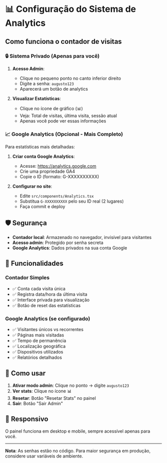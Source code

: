 # 📊 Configuração do Sistema de Analytics

## Como funciona o contador de visitas

### 🔒 **Sistema Privado (Apenas para você)**

1. **Acesso Admin**: 
   - Clique no pequeno ponto no canto inferior direito
   - Digite a senha: `augusto123`
   - Aparecerá um botão de analytics

2. **Visualizar Estatísticas**:
   - Clique no ícone de gráfico (📊)
   - Veja: Total de visitas, última visita, sessão atual
   - Apenas você pode ver essas informações

### 📈 **Google Analytics (Opcional - Mais Completo)**

Para estatísticas mais detalhadas:

1. **Criar conta Google Analytics**:
   - Acesse: https://analytics.google.com
   - Crie uma propriedade GA4
   - Copie o ID (formato: G-XXXXXXXXXX)

2. **Configurar no site**:
   - Edite `src/components/Analytics.tsx`
   - Substitua `G-XXXXXXXXXX` pelo seu ID real (2 lugares)
   - Faça commit e deploy

## 🛡️ **Segurança**

- **Contador local**: Armazenado no navegador, invisível para visitantes
- **Acesso admin**: Protegido por senha secreta
- **Google Analytics**: Dados privados na sua conta Google

## 🎯 **Funcionalidades**

### **Contador Simples**
- ✅ Conta cada visita única
- ✅ Registra data/hora da última visita
- ✅ Interface privada para visualização
- ✅ Botão de reset das estatísticas

### **Google Analytics (se configurado)**
- ✅ Visitantes únicos vs recorrentes
- ✅ Páginas mais visitadas
- ✅ Tempo de permanência
- ✅ Localização geográfica
- ✅ Dispositivos utilizados
- ✅ Relatórios detalhados

## 🔧 **Como usar**

1. **Ativar modo admin**: Clique no ponto → digite `augusto123`
2. **Ver stats**: Clique no ícone 📊
3. **Resetar**: Botão "Resetar Stats" no painel
4. **Sair**: Botão "Sair Admin"

## 📱 **Responsivo**

O painel funciona em desktop e mobile, sempre acessível apenas para você.

---

**Nota**: As senhas estão no código. Para maior segurança em produção, considere usar variáveis de ambiente.
